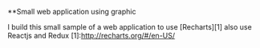 **Small web application using graphic

I build this small sample of a web application to use [Recharts][1] also use Reactjs and Redux
[1]:http://recharts.org/#/en-US/
